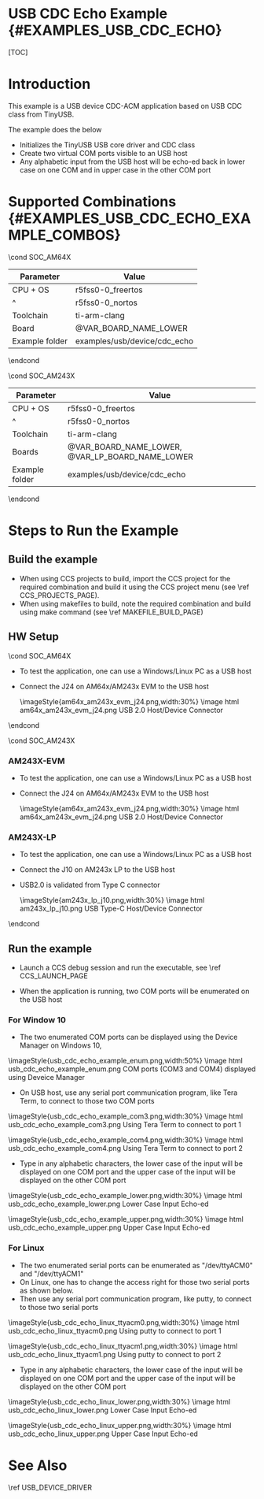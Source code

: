 # USB CDC Echo Example {#EXAMPLES_USB_CDC_ECHO}

[TOC]

# Introduction

This example is a USB device CDC-ACM application based on USB CDC class from TinyUSB.

The example does the below
- Initializes the TinyUSB USB core driver and CDC class
- Create two virtual COM ports visible to an USB host
- Any alphabetic input from the USB host will be echo-ed back in lower case on one COM and in upper case in the other COM port

# Supported Combinations {#EXAMPLES_USB_CDC_ECHO_EXAMPLE_COMBOS}

\cond SOC_AM64X

 Parameter      | Value
 ---------------|-----------
 CPU + OS       | r5fss0-0_freertos
 ^              | r5fss0-0_nortos
 Toolchain      | ti-arm-clang
 Board          | @VAR_BOARD_NAME_LOWER
 Example folder | examples/usb/device/cdc_echo

\endcond

\cond SOC_AM243X

 Parameter      | Value
 ---------------|-----------
 CPU + OS       | r5fss0-0_freertos
 ^              | r5fss0-0_nortos
 Toolchain      | ti-arm-clang
 Boards         | @VAR_BOARD_NAME_LOWER, @VAR_LP_BOARD_NAME_LOWER
 Example folder | examples/usb/device/cdc_echo

\endcond

# Steps to Run the Example

## Build the example

- When using CCS projects to build, import the CCS project for the required combination
  and build it using the CCS project menu (see \ref CCS_PROJECTS_PAGE).
- When using makefiles to build, note the required combination and build using
  make command (see \ref MAKEFILE_BUILD_PAGE)

## HW Setup

\cond SOC_AM64X

- To test the application, one can use a Windows/Linux PC as a USB host
- Connect the J24 on AM64x/AM243x EVM to the USB host

  \imageStyle{am64x_am243x_evm_j24.png,width:30%}
  \image html am64x_am243x_evm_j24.png USB 2.0 Host/Device Connector

\endcond

\cond SOC_AM243X

### AM243X-EVM
- To test the application, one can use a Windows/Linux PC as a USB host
- Connect the J24 on AM64x/AM243x EVM to the USB host

  \imageStyle{am64x_am243x_evm_j24.png,width:30%}
  \image html am64x_am243x_evm_j24.png USB 2.0 Host/Device Connector

### AM243X-LP
- To test the application, one can use a Windows/Linux PC as a USB host
- Connect the J10 on AM243x LP to the USB host
- USB2.0 is validated from Type C connector

  \imageStyle{am243x_lp_j10.png,width:30%}
  \image html am243x_lp_j10.png USB Type-C Host/Device Connector

\endcond

## Run the example

- Launch a CCS debug session and run the executable, see \ref CCS_LAUNCH_PAGE

- When the application is running, two COM ports will be enumerated on the USB host

### For Window 10

- The two enumerated COM ports can be displayed using the Device Manager on Windows 10,

\imageStyle{usb_cdc_echo_example_enum.png,width:50%}
\image html usb_cdc_echo_example_enum.png COM ports (COM3 and COM4) displayed using Deveice Manager

- On USB host, use any serial port communication program, like Tera Term, to connect to those two COM ports

\imageStyle{usb_cdc_echo_example_com3.png,width:30%}
\image html usb_cdc_echo_example_com3.png Using Tera Term to connect to port 1

\imageStyle{usb_cdc_echo_example_com4.png,width:30%}
\image html usb_cdc_echo_example_com4.png Using Tera Term to connect to port 2

- Type in any alphabetic characters, the lower case of the input will be displayed on one COM port and the upper case of the input will be displayed on the other COM port

\imageStyle{usb_cdc_echo_example_lower.png,width:30%}
\image html usb_cdc_echo_example_lower.png Lower Case Input Echo-ed

\imageStyle{usb_cdc_echo_example_upper.png,width:30%}
\image html usb_cdc_echo_example_upper.png Upper Case Input Echo-ed

### For Linux

- The two enumerated serial ports can be enumerated as "/dev/ttyACM0" and "/dev/ttyACM1"
- On Linux, one has to change the access right for those two serial ports as shown below.
- Then use any serial port communication program, like putty, to connect to those two serial ports

\imageStyle{usb_cdc_echo_linux_ttyacm0.png,width:30%}
\image html usb_cdc_echo_linux_ttyacm0.png Using putty to connect to port 1

\imageStyle{usb_cdc_echo_linux_ttyacm1.png,width:30%}
\image html usb_cdc_echo_linux_ttyacm1.png Using putty to connect to port 2

- Type in any alphabetic characters, the lower case of the input will be displayed on one COM port and the upper case of the input will be displayed on the other COM port

\imageStyle{usb_cdc_echo_linux_lower.png,width:30%}
\image html usb_cdc_echo_linux_lower.png Lower Case Input Echo-ed

\imageStyle{usb_cdc_echo_linux_upper.png,width:30%}
\image html usb_cdc_echo_linux_upper.png Upper Case Input Echo-ed

# See Also

\ref USB_DEVICE_DRIVER
